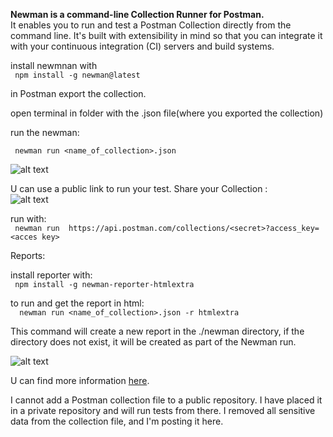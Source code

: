 **Newman is a command-line Collection Runner for Postman.**  
It enables you to run and test a Postman Collection directly from the command line. It's built with extensibility in mind so that you can integrate it with your continuous integration (CI) servers and build systems.


install newmnan with  
``` npm install -g newman@latest```

in Postman export the collection.

open terminal in folder with the .json file(where you exported the collection)

run the newman:  
  

``` newman run <name_of_collection>.json```

![alt text](runInTerminalWithNewman.png)

  
U can use a public link to run your test. Share your Collection :  
![alt text](sahreLinkPostman.png)

run with:  
``` newman run  https://api.postman.com/collections/<secret>?access_key=<acces key>```  



Reports:  

install reporter with:  
``` npm install -g newman-reporter-htmlextra```

to run and get the report in html:  
```  newman run <name_of_collection>.json -r htmlextra```

This command will create a new report in the ./newman directory, if the directory does not exist, it will be created as part of the Newman run.  


![alt text](reportHTML.png)


U can find more information [here](https://www.npmjs.com/package/newman-reporter-htmlextra).

I cannot add a Postman collection file to a public repository. I have placed it in a private repository and will run tests from there.
I removed all sensitive data from the collection file, and I'm posting it here.
